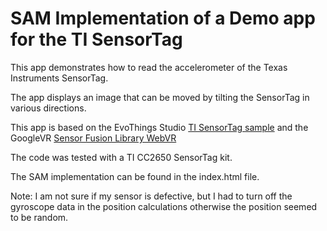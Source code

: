 # SAM Implementation of a Demo app for the TI SensorTag

This app demonstrates how to read the accelerometer of the Texas Instruments SensorTag.

The app displays an image that can be moved by tilting the SensorTag in various directions.

This app is based on the EvoThings Studio [TI SensorTag sample](https://evothings.com/doc/examples/ble-ti-sensortag-cc2650-demo.html) and the GoogleVR [Sensor Fusion Library WebVR](https://github.com/googlevr/webvr-polyfill)  

The code was tested with a TI CC2650 SensorTag kit.

The SAM implementation can be found in the index.html file. 

Note: I am not sure if my sensor is defective, but I had to turn off the gyroscope data in the position calculations otherwise the position seemed to be random.
